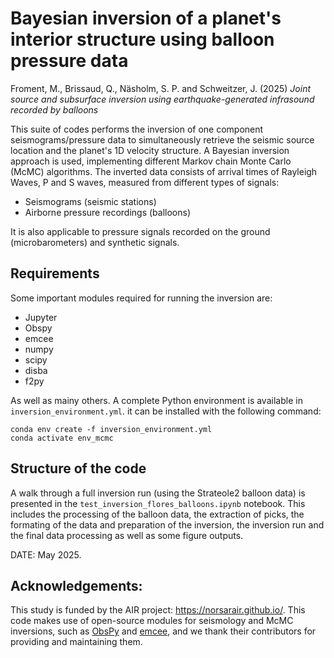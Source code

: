 # Bayesian inversion of a planet's interior structure using balloon pressure data

Froment, M., Brissaud, Q., Näsholm, S. P. and Schweitzer, J. (2025) _Joint source and subsurface inversion using earthquake-generated infrasound recorded by balloons_

This suite of codes performs the inversion of one component seismograms/pressure data to simultaneously retrieve the seismic source location and the planet's 1D velocity  structure. A Bayesian inversion approach is used, implementing different Markov chain Monte Carlo (McMC) algorithms. The inverted data consists of arrival times of Rayleigh Waves, P and S waves, measured from different types of signals:  
<ul>
  <li>Seismograms (seismic stations)</li>
  <li>Airborne pressure recordings (balloons)</li>
</ul> 
It is also applicable to pressure signals recorded on the ground (microbarometers) and synthetic signals. 

## Requirements 
Some important modules required for running the inversion are: 
<ul>
  <li>Jupyter</li>  
  <li>Obspy</li>
  <li>emcee</li>
  <li>numpy</li>
  <li>scipy</li>
  <li>disba</li>
  <li>f2py</li>
</ul>
As well as mainy others. A complete Python environment is available in <code>inversion_environment.yml</code>. it can be installed with the following command: 

```
conda env create -f inversion_environment.yml
conda activate env_mcmc
```

## Structure of the code 

A walk through a full inversion run (using the Strateole2 balloon data) is presented in the <code>test_inversion_flores_balloons.ipynb</code> notebook. This includes the processing of the balloon data, the extraction of picks, the formating of the data and preparation of the inversion, the inversion run and the final data processing as well as some figure outputs.  

DATE: May 2025. 


## Acknowledgements: 
This study is funded by the AIR project: https://norsarair.github.io/. This code makes use of open-source modules for seismology and McMC inversions, such as [ObsPy](https://docs.obspy.org/) and [emcee](https://emcee.readthedocs.io/en/stable/), and we thank their contributors for providing and maintaining them.  